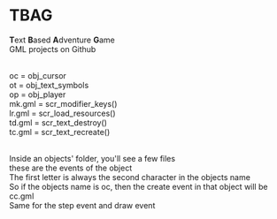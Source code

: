 # TBAG
<b>T</b>ext <b>B</b>ased <b>A</b>dventure <b>G</b>ame <br>
GML projects on Github <br><br>

oc = obj_cursor <br>
ot = obj_text_symbols <br>
op = obj_player <br>
mk.gml = scr_modifier_keys() <br>
lr.gml = scr_load_resources() <br>
td.gml = scr_text_destroy() <br>
tc.gml = scr_text_recreate() <br><br>

Inside an objects' folder, you'll see a few files<br>
these are the events of the object<br>
The first letter is always the second character in the objects name<br>
So if the objects name is oc, then the create event in that object will be cc.gml<br>
Same for the step event and draw event<br>
